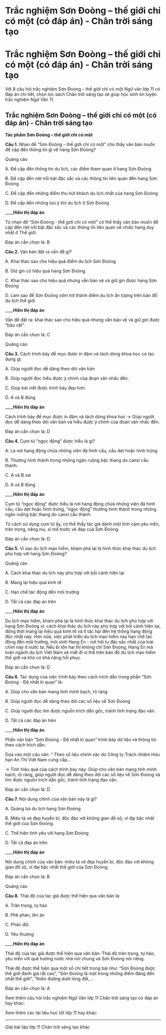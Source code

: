 # Trắc nghiệm Sơn Đoòng – thế giới chỉ có một (có đáp án) - Chân trời sáng tạo

# Trắc nghiệm Sơn Đoòng – thế giới chỉ có một (có đáp án) - Chân trời sáng tạo

Với 8 câu hỏi trắc nghiệm Sơn Đoòng – thế giới chỉ có một Ngữ văn lớp 11 có đáp án chi tiết, chọn lọc sách Chân trời sáng tạo sẽ giúp học sinh ôn luyện trắc nghiệm Ngữ Văn 11.

## Trắc nghiệm Sơn Đoòng – thế giới chỉ có một (có đáp án) - Chân trời sáng tạo

**Tác phẩm Sơn Đoòng – thế giới chỉ có một**

**Câu 1.** Nhan đề “Sơn Đoòng - thế giới chỉ có một” cho thấy văn bản muốn đề cập đến thông tin gì về hang Sơn Đoòng?

Quảng cáo

A. Đề cập đến thông tin du lịch, các điểm tham quan ở hang Sơn Đoòng

B. Đề cập đến nét nổi bật đặc sắc và các thông tin liên quan đến hang Sơn Đoòng

C. Đề cập đến những điểm thu hút khách du lịch nhất của hang Sơn Đoòng 

D. Đề cập đến những lưu ý khi du lịch ở Sơn Đoòng

____**Hiển thị đáp án**

Từ nhan đề “Sơn Đoòng - thế giới chỉ có một” có thể thấy văn bản muốn đề cập đến nét nổi bật đặc sắc và các thông tin liên quan về chiếc hang duy nhất ở Thế giới.

Đáp án cần chọn là: B

**Câu 2.** Văn bản đặt ra vấn đề gì?

A. Khai thác sao cho hiệu quả điểm du lịch Sơn Đoòng

B. Giữ gìn có hiệu quả hang Sơn Đoòng

C. Khai thác sao cho hiệu quả nhưng vẫn bảo vệ và giữ gìn được hang Sơn Đoòng

D. Làm sao để Sơn Đoòng sớm trở thành điểm du lịch ấn tượng trên bản đồ du lịch thế giới

____**Hiển thị đáp án**

Vấn đề đặt ra: khai thác sao cho hiệu quả nhưng vẫn bảo vệ và giữ gìn được “báu vật”.

Đáp án cần chọn là: C

Quảng cáo

**Câu 3.** Cách trình bày đề mục được in đậm và tách dòng khoa học có tác dụng gì:

A. Giúp người đọc dễ dàng theo dõi văn bản

B. Giúp người đọc hiểu được ý chính của đoạn văn nhắc đến.

C. Giúp bài viết được trình bày đẹp hơn

D. A và B đúng

____**Hiển thị đáp án**

Cách trình bày đề mục được in đậm và tách dòng khoa học → Giúp người đọc dễ dàng theo dõi văn bản và hiểu được ý chính của đoạn văn nhắc đến.

Đáp án cần chọn là: D

**Câu 4.** Cụm từ “ngọc động” được hiểu là gì?

A. Là nơi hang động chứa những viên đá hình cầu, cầu dẹt hoặc hình trứng

B. Thường hình thành trong những ngăn ruộng bậc thang do canxi cấu thành. 

C. A và B sai

D. A và B đúng

____**Hiển thị đáp án**

Cụm từ “ngọc động" được hiểu là nơi hang động chứa những viên đá hình cầu, cầu dẹt hoặc hình trứng, “ngọc động” thường hình thành trong những ngăn ruộng bậc thang do canxi cấu thành.

Từ cách sử dụng cụm từ ấy, có thể thấy tác giả dành một tình cảm yêu mến, trân trọng, nâng niu, si mê trước vẻ đẹp của Sơn Đoòng.

Đáp án cần chọn là: D

**Câu 5.** Vì sao du lịch mạo hiểm, khám phá lại là hình thức khai thác du lịch phù hợp với hang Sơn Đoòng?

Quảng cáo

A. Cách khai thác du lịch này phù hợp với bối cảnh hiện tại

B. Mang lại hiệu quả kinh tế

C. Hạn chế tác động đến môi trường

D. Tất cả các đáp án trên

____**Hiển thị đáp án**

Du lịch mạo hiểm, khám phá lại là hình thức khai thác du lịch phù hợp với hang Sơn Đoòng vì: cách khai thác du lịch này phù hợp với bối cảnh hiện tại, đồng thời mang lại hiệu quả kinh tế và ít tác hại đến hệ thống hang động độc nhất này. Hơn nữa, việc phát triển du lịch mạo hiểm này hạn chế tác động đến môi trường, môi sinh Hang Én - nơi hội tụ đặc sắc nhất của loài chim này ở nước ta. Nếu bị tổn hại thì không chỉ Sơn Đoòng, Hang Én mà toàn ngành du lịch Việt Nam sẽ mất đi vị thế trên bản đồ du lịch mạo hiểm thế giới và khó có khả năng hồi phục.

Đáp án cần chọn là: D

**Câu 6**. Tác dụng của việc trình bày theo cách trích dẫn trong phần “Sơn Đoòng - Đệ nhất kì quan” là:

A. Giúp cho văn bản mang tính minh bạch, rõ ràng

B. Giúp người đọc dễ dàng theo dõi các số liệu về Sơn Đoòng

C. Giúp người đọc tìm được nguồn trích dẫn gốc, tránh tình trạng đạo văn.

D. Tất cả các đáp án trên

____**Hiển thị đáp án**

Phần văn bản “Sơn Đoòng - Đệ nhất kì quan” trình bày dữ liệu và thông tin theo cách trích dẫn.

Dựa vào một câu văn: “ Theo số liệu chính xác do Công ty Trách nhiệm Hữu hạn An Thi Việt Nam cung cấp...

→ Tính hiệu quả của cách trình bày này: Giúp cho văn bản mang tính minh bạch, rõ ràng, giúp người đọc dễ dàng theo dõi các số liệu về Sơn Đoòng và tìm được nguồn trích dẫn gốc, tránh tình trạng đạo văn.

Đáp án cần chọn là: D

**Câu 7.** Nội dung chính của văn bản này là gì?

A. Quảng bá du lịch hang Sơn Đoòng

B. Miêu tả vẻ đẹp huyền bí, độc đáo với không gian đồ sộ, vĩ đại bậc nhất thế giới của Sơn Đoòng.

C. Thể hiện tình yêu với hang Sơn Đoòng

D. Tất cả đáp án trên

____**Hiển thị đáp án**

Nội dung chính của văn bản: miêu tả vẻ đẹp huyền bí, độc đáo với không gian đồ sộ, vĩ đại bậc nhất thế giới của Sơn Đoòng.

Đáp án cần chọn là: B

Quảng cáo

**Câu 8.** Thái độ của tác giả được thể hiện qua văn bản là:

A. Trân trọng, tự hào

B. Phê phán, lên án

C. Phản đối

D. Yêu thương

____**Hiển thị đáp án**

Thái độ của tác giả được thể hiện qua văn bản: Thái độ trân trọng, tự hào, yêu mến với quê hương nước nhà nói chung và Sơn Đoòng nói riêng.

Thái độ được thể hiện qua một số chi tiết trong bài như: “Sơn Đoòng được thế giới đánh giá rất cao”, “Sơn Đoòng là một trong những điểm đáng đến nhất thế giới”, “thiên đường dưới lòng đất,...

Đáp án cần chọn là: A

Xem thêm câu hỏi trắc nghiệm Ngữ Văn lớp 11 Chân trời sáng tạo có đáp án hay khác:

Xem thêm các tài liệu học tốt lớp 11 hay khác:

* * *

Giải bài tập lớp 11 Chân trời sáng tạo khác
